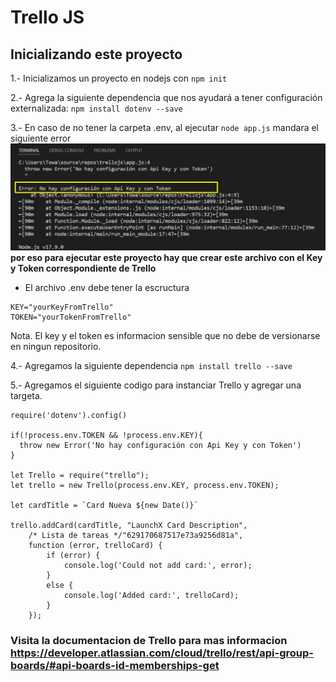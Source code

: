 # Trello JS

## Inicializando este proyecto 

1.- Inicializamos un proyecto en nodejs con `npm init` 

2.- Agrega la siguiente dependencia que nos ayudará a tener configuración externalizada: `npm install dotenv --save`

3.- En caso de no tener la carpeta .env, al ejecutar `node app.js` mandara el siguiente error
![error env](./imgReadme/errorEnv.jpg)
**por eso para ejecutar este proyecto hay que crear este archivo con el Key y Token correspondiente de Trello**
- El archivo .env debe tener la escructura 

```
KEY="yourKeyFromTrello"
TOKEN="yourTokenFromTrello"
```

Nota. El key y el token es informacion sensible que no debe de versionarse en ningun repositorio.

4.- Agregamos la siguiente dependencia `npm install trello --save`

5.- Agregamos el siguiente codigo para instanciar Trello y agregar una targeta.

```
require('dotenv').config()

if(!process.env.TOKEN && !process.env.KEY){
  throw new Error('No hay configuración con Api Key y con Token')
}

let Trello = require("trello");
let trello = new Trello(process.env.KEY, process.env.TOKEN);

let cardTitle = `Card Nueva ${new Date()}`

trello.addCard(cardTitle, "LaunchX Card Description", 
    /* Lista de tareas */"629170687517e73a9256d81a",
	function (error, trelloCard) {
		if (error) {
			console.log('Could not add card:', error);
		}
		else {
			console.log('Added card:', trelloCard);
		}
	});
```

### Visita la documentacion de Trello para mas informacion https://developer.atlassian.com/cloud/trello/rest/api-group-boards/#api-boards-id-memberships-get